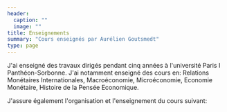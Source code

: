 ```yaml
---
header:
  caption: ""
  image: ""
title: Enseignements
summary: "Cours enseignés par Aurélien Goutsmedt"
type: page
---
```


J'ai enseigné des travaux dirigés pendant cinq années à l'université Paris I Panthéon-Sorbonne. J'ai notamment enseigné des cours en: Relations Monétaires Internationales, Macroéconomie, Microéconomie, Economie Monétaire, Histoire de la Pensée Economique.

J'assure également l'organisation et l'enseignement du cours suivant:
